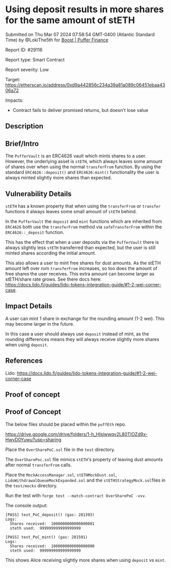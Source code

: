 
# Using deposit results in more shares for the same amount of stETH

Submitted on Thu Mar 07 2024 07:58:54 GMT-0400 (Atlantic Standard Time) by @LokiThe5th for [Boost | Puffer Finance](https://immunefi.com/bounty/pufferfinance-boost/)

Report ID: #29116

Report type: Smart Contract

Report severity: Low

Target: https://etherscan.io/address/0xd9a442856c234a39a81a089c06451ebaa4306a72

Impacts:
- Contract fails to deliver promised returns, but doesn't lose value

## Description
## Brief/Intro  
The `PufferVault` is an ERC4626 vault which mints shares to a user. However, the underlying asset is `stETH`, which always leaves some amount of shares over when using the normal `transferFrom` function. By using the standard `ERC4626::deposit()` and `ERC4626:mint()` functionality the user is always minted slightly more shares than expected.

## Vulnerability Details  
`stETH` has a known property that when using the `transferFrom` or `transfer` functions it always leaves some small amount of `stETH` behind.    

In the `PufferVault` the `deposit` and `mint` functions which are inherited from `ERC4626` both use the `transferFrom` method via `safeTransferFrom` within the `ERC4626::_deposit` function.    

This has the effect that when a user deposits via the `PufferVault` there is always slightly less `stETH` transferred than expected, but the user is still minted shares according the initial amount.    

This also allows a user to mint free shares for dust amounts. As the stETH amount left over rom `transferFrom` increases, so too does the amount of free shares the user receives. This extra amount can become larger as stETH/share rate grows. See there docs here: https://docs.lido.fi/guides/lido-tokens-integration-guide/#1-2-wei-corner-case.  

## Impact Details  
A user can mint 1 share in exchange for the rounding amount (1-2 wei). This may become larger in the future.   

In this case a user should always use `deposit` instead of mint, as the rounding differences means they will always receive slightly more shares when using `deposit`.  

## References  
Lido: https://docs.lido.fi/guides/lido-tokens-integration-guide/#1-2-wei-corner-case

        
## Proof of concept
## Proof of Concept  
The below files should be placed within the `puffEth` repo.  

https://drive.google.com/drive/folders/1-h_HIsiwwqv2L80TIOZd9x-HwvD0Yuwu?usp=sharing

Place the `OverSharePoC.sol` file in the `test` directory.  

The `OverSharePoc.sol` file mimics `stETH`'s property of leaving dust amounts after normal `transferFrom` calls.  

Place the `MockAccessManager.sol`, `stETHMockDust.sol`, `LidoWithdrawalQueueMockExpanded.sol` and the `stETHStrategyMock.sol`files in the `test/mocks` directory.

Run the test with `forge test --match-contract OverSharePoC -vvv`.

The console output:  
```
[PASS] test_PoC_deposit() (gas: 281393)
Logs:
  Shares received:  1000000000000000001
  steth used:  999999999999999999

[PASS] test_PoC_mint() (gas: 281591)
Logs:
  Shares received:  1000000000000000000
  steth used:  999999999999999999
```

This shows Alice receiving slightly more shares when using `deposit` vs `mint`.